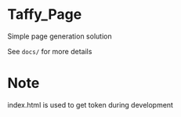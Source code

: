 # Taffy_Page
Simple page generation solution

See `docs/` for more details

# Note

index.html is used to get token during development

